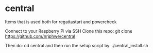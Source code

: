 # central

Items that is used both for regattastart and powercheck

Connect to your Raspberry Pi via SSH Clone this repo: git clone https://github.com/nrjphwe/central 

Then do:
cd central
and then run the setup script by: ./central_install.sh
